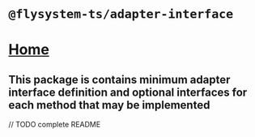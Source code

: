 # `@flysystem-ts/adapter-interface`
# [Home](../../README.md)

## This package is contains minimum adapter interface definition and optional interfaces for each method that may be implemented

// TODO complete README
